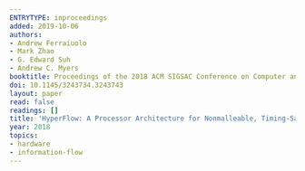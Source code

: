 ```yaml
---
ENTRYTYPE: inproceedings
added: 2019-10-06
authors:
- Andrew Ferraiuolo
- Mark Zhao
- G. Edward Suh
- Andrew C. Myers
booktitle: Proceedings of the 2018 ACM SIGSAC Conference on Computer and  Communications Security, CCS 2018
doi: 10.1145/3243734.3243743
layout: paper
read: false
readings: []
title: 'HyperFlow: A Processor Architecture for Nonmalleable, Timing-Safe Information-Flow Security'
year: 2018
topics:
- hardware
- information-flow
---
```

